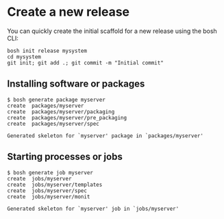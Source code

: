 # Create a new release

You can quickly create the initial scaffold for a new release using the bosh CLI:

```
bosh init release mysystem
cd mysystem
git init; git add .; git commit -m "Initial commit"
```

## Installing software or packages

```
$ bosh generate package myserver
create	packages/myserver
create	packages/myserver/packaging
create	packages/myserver/pre_packaging
create	packages/myserver/spec

Generated skeleton for `myserver' package in `packages/myserver'
```

## Starting processes or jobs

```
$ bosh generate job myserver
create	jobs/myserver
create	jobs/myserver/templates
create	jobs/myserver/spec
create	jobs/myserver/monit

Generated skeleton for `myserver' job in `jobs/myserver'
```